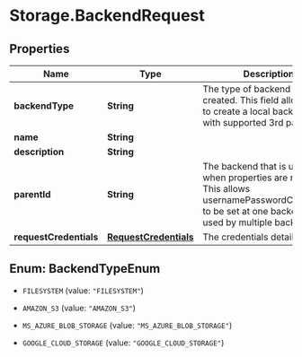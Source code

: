 # Storage.BackendRequest

## Properties
Name | Type | Description | Notes
------------ | ------------- | ------------- | -------------
**backendType** | **String** | The type of backend that is created. This field allows users to create a local backend or with supported 3rd parties. | [optional] 
**name** | **String** |  | [optional] 
**description** | **String** |  | [optional] 
**parentId** | **String** | The backend that is used for when properties are not set. This allows usernamePasswordCredentials to be set at one backend and used by multiple backends. | [optional] 
**requestCredentials** | [**RequestCredentials**](RequestCredentials.md) | The credentials details | [optional] 


<a name="BackendTypeEnum"></a>
## Enum: BackendTypeEnum


* `FILESYSTEM` (value: `"FILESYSTEM"`)

* `AMAZON_S3` (value: `"AMAZON_S3"`)

* `MS_AZURE_BLOB_STORAGE` (value: `"MS_AZURE_BLOB_STORAGE"`)

* `GOOGLE_CLOUD_STORAGE` (value: `"GOOGLE_CLOUD_STORAGE"`)




